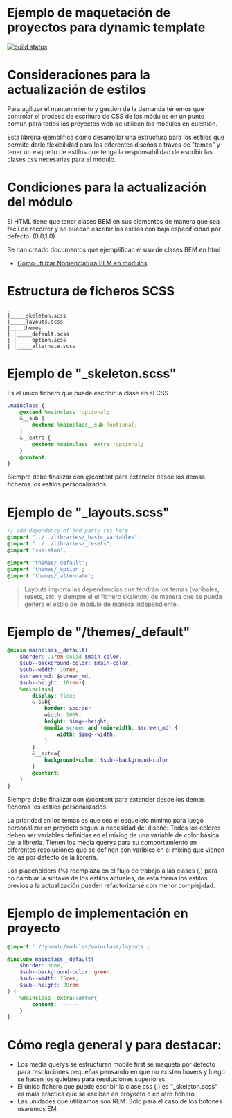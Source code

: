 # Ejemplo de maquetación de proyectos para dynamic template #

[![build status](https://git.roiback.com/webmobile/REPO_URL/badges/master/build.svg)](https://git.roiback.com/webmobile/REPO_URL/builds)

# Consideraciones para la actualización de estilos #

Para agilizar el mantenimiento y gestión de la demanda tenemos que controlar el proceso de escritura de CSS de los módulos en un punto comun para todos los proyectos web qe utilicen los módulos en cuestión.

Esta libreria ejemplifica como desarrollar una estructura para los estilos que permite darle flexibilidad para los diferentes diseños a traves de "temas" y tener un esquelto de estilos que tenga la responsabilidad de escribir las clases css necesarias para el módulo.

# Condiciones para la actualización del módulo #

El HTML tiene que tener clases BEM en sus elementos de manera que sea facil de recorrer y se puedan escribir los estilos con baja especificidad por defecto: (0,0,1,0)

Se han creado documentos que ejemplifican el uso de clases BEM en html
* [Como utilizar Nomenclatura BEM en módulos](https://git.roiback.com/libs/dynamic_templates/wikis/Nomenclatura-BEM)

# Estructura de ficheros SCSS

```
.
|_____skeleton.scss
|_____layouts.scss
|____themes
| |_____default.scss
| |_____option.scss
| |_____alternate.scss
```

# Ejemplo de "_skeleton.scss"

Es el unico fichero que puede escribir la clase en el CSS

```scss
.mainclass {
    @extend %mainclass !optional;
    &__sub {
        @extend %mainclass__sub !optional;
    }
    &__extra {
        @extend %mainclass__extra !optional;
    }
    @content;
}
```

Siempre debe finalizar con @content para extender desde los demas ficheros los estilos personalizados.

# Ejemplo de "_layouts.scss"

```scss
// add dependency of 3rd party css here
@import "../../libraries/_basic_variables";
@import "../../libraries/_resets";
@import 'skeleton';

@import 'themes/_default';
@import 'themes/_option';
@import 'themes/_alternate';
```

> Layouts importa las dependencias que tendrán los temas (varibales, resets, etc. y siempre el el fichero skeleton) de manera que se pueda genera el estilo del módulo de manera independiente.

# Ejemplo de "/themes/_default"

```scss
@mixin mainclass__default(
    $border: .1rem solid $main-color,
    $sub--background-color: $main-color,
    $sub--width: 10rem,
    $screen_md: $screen_md,
    $sub--height: 10rem){
    %mainclass{
        display: flex;     
        &-sub{
            border: $border
            width: 100%;
            height: $img--height;
            @media screen and (min-width: $screen_md) {
                width: $img--width;
            }
        }
        &__extra{
            background-color: $sub--background-color;
        }
        @content;
    }
}

```

Siempre debe finalizar con @content para extender desde los demas ficheros los estilos personalizados.

La prioridad en los temas es que sea el esqueleto mínimo para luego personalizar en proyecto segun la necesidad del diseño:
Todos los colores deben ser variables definidas en el mixing de una variable de color básica de la libreria. Tienen los media querys para su comportamiento en diferentes resoluciones que se definen con varibles en el mixing que vienen de las por defecto de la librería.


Los placeholders (%) reemplaza en el flujo de trabajo a las clases (.) para no cambiar la sintaxis de los estilos actuales, de esta forma los estilos previos a la actualización pueden refactorizarse con menor complejidad.

# Ejemplo de implementación en proyecto

```scss
@import './dynamic/modules/mainclass/layouts';

@include mainclass__default(
    $border: none,
    $sub--background-color: green,
    $sub--width: 15rem,
    $sub--height: 20rem
) {
    %mainclass__extra::after{
        content: '-----'
    }
};
```

# Cómo regla general y para destacar:
* Los media querys se estructuran mobile first se maqueta por defecto para resoluciones pequeñas pensando en que no existen hovers y luego se hacen los quiebres para resoluciones superiores.
* El único fichero que puede escribir la clase css (.) es "_skeleton.scss" es mala practica que se esciban en proyecto o en otro fichero
* Las unidades que utilizamos son REM. Solo para el caso de los botones usaremos EM.
